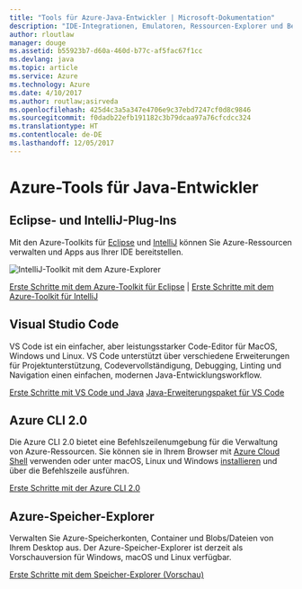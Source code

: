 ```yaml
---
title: "Tools für Azure-Java-Entwickler | Microsoft-Dokumentation"
description: "IDE-Integrationen, Emulatoren, Ressourcen-Explorer und Befehlszeilenschnittstellen für Java-Entwickler, die in Azure arbeiten."
author: rloutlaw
manager: douge
ms.assetid: b55923b7-d60a-460d-b77c-af5fac67f1cc
ms.devlang: java
ms.topic: article
ms.service: Azure
ms.technology: Azure
ms.date: 4/10/2017
ms.author: routlaw;asirveda
ms.openlocfilehash: 425d4c3a5a347e4706e9c37ebd7247cf0d8c9846
ms.sourcegitcommit: f0dadb22efb191182c3b79dcaa97a76cfcdcc324
ms.translationtype: HT
ms.contentlocale: de-DE
ms.lasthandoff: 12/05/2017
---
```

# <a name="azure-tools-for-java-developers"></a>Azure-Tools für Java-Entwickler

## <a name="eclipse-and-intellij-plugins"></a>Eclipse- und IntelliJ-Plug-Ins

Mit den Azure-Toolkits für [Eclipse](eclipse/azure-toolkit-for-eclipse.md) und [IntelliJ](intellij/azure-toolkit-for-intellij.md) können Sie Azure-Ressourcen verwalten und Apps aus Ihrer IDE bereitstellen.   

![IntelliJ-Toolkit mit dem Azure-Explorer](media/intelliJ-azure-explorer.png)

[Erste Schritte mit dem Azure-Toolkit für Eclipse](https://docs.microsoft.com/azure/app-service-web/app-service-web-eclipse-create-hello-world-web-app) | [Erste Schritte mit dem Azure-Toolkit für IntelliJ](https://docs.microsoft.com/azure/app-service-web/app-service-web-intellij-create-hello-world-web-app) 

## <a name="visual-studio-code"></a>Visual Studio Code

VS Code ist ein einfacher, aber leistungsstarker Code-Editor für MacOS, Windows und Linux. VS Code unterstützt über verschiedene Erweiterungen für Projektunterstützung, Codevervollständigung, Debugging, Linting und Navigation einen einfachen, modernen Java-Entwicklungsworkflow.

[Erste Schritte mit VS Code und Java](https://code.visualstudio.com/docs/java)
[Java-Erweiterungspaket für VS Code](https://code.visualstudio.com/docs/java/extensions)  

## <a name="azure-cli-20"></a>Azure CLI 2.0

Die Azure CLI 2.0 bietet eine Befehlszeilenumgebung für die Verwaltung von Azure-Ressourcen. Sie können sie in Ihrem Browser mit [Azure Cloud Shell](https://docs.microsoft.com/azure/cloud-shell/overview) verwenden oder unter macOS, Linux und Windows [installieren](https://docs.microsoft.com/cli/azure/install-azure-cli) und über die Befehlszeile ausführen.

[Erste Schritte mit der Azure CLI 2.0](https://docs.microsoft.com/cli/azure/get-started-with-azure-cli)

## <a name="azure-storage-explorer"></a>Azure-Speicher-Explorer 

Verwalten Sie Azure-Speicherkonten, Container und Blobs/Dateien von Ihrem Desktop aus. Der Azure-Speicher-Explorer ist derzeit als Vorschauversion für Windows, macOS und Linux verfügbar.

[Erste Schritte mit dem Speicher-Explorer (Vorschau)](https://docs.microsoft.com/azure/vs-azure-tools-storage-manage-with-storage-explorer)
